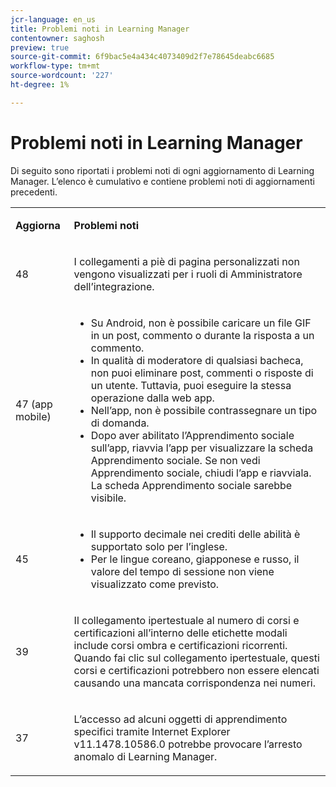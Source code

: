 ```yaml
---
jcr-language: en_us
title: Problemi noti in Learning Manager
contentowner: saghosh
preview: true
source-git-commit: 6f9bac5e4a434c4073409d2f7e78645deabc6685
workflow-type: tm+mt
source-wordcount: '227'
ht-degree: 1%

---
```




# Problemi noti in Learning Manager

Di seguito sono riportati i problemi noti di ogni aggiornamento di Learning Manager. L’elenco è cumulativo e contiene problemi noti di aggiornamenti precedenti.

<table> 
 <tbody>
  <tr> 
   <td><p><b>Aggiorna</b></p></td> 
   <td><p><b>Problemi noti</b></p></td> 
  </tr> 
  <tr> 
   <td><p>48</p></td> 
   <td><p>I collegamenti a piè di pagina personalizzati non vengono visualizzati per i ruoli di Amministratore dell’integrazione.</p></td> 
  </tr> 
  <tr> 
   <td><p>47 (app mobile)</p></td> 
   <td><p> </p> 
    <ul> 
     <li>Su Android, non è possibile caricare un file GIF in un post, commento o durante la risposta a un commento.</li> 
     <li>In qualità di moderatore di qualsiasi bacheca, non puoi eliminare post, commenti o risposte di un utente. Tuttavia, puoi eseguire la stessa operazione dalla web app.</li> 
     <li>Nell’app, non è possibile contrassegnare un tipo di domanda.</li> 
     <li>Dopo aver abilitato l’Apprendimento sociale sull’app, riavvia l’app per visualizzare la scheda Apprendimento sociale. Se non vedi Apprendimento sociale, chiudi l’app e riavviala. La scheda Apprendimento sociale sarebbe visibile.</li> 
    </ul><p></p></td> 
  </tr> 
  <tr> 
   <td><p>45</p></td> 
   <td><p> </p> 
    <ul> 
     <li>Il supporto decimale nei crediti delle abilità è supportato solo per l’inglese.</li> 
     <li>Per le lingue coreano, giapponese e russo, il valore del tempo di sessione non viene visualizzato come previsto.</li> 
    </ul><p></p></td> 
  </tr> 
  <tr> 
   <td><p>39</p></td> 
   <td><p>Il collegamento ipertestuale al numero di corsi e certificazioni all’interno delle etichette modali include corsi ombra e certificazioni ricorrenti. Quando fai clic sul collegamento ipertestuale, questi corsi e certificazioni potrebbero non essere elencati causando una mancata corrispondenza nei numeri.</p></td> 
  </tr> 
  <tr> 
   <td><p>37</p></td> 
   <td><p>L’accesso ad alcuni oggetti di apprendimento specifici tramite Internet Explorer v11.1478.10586.0 potrebbe provocare l’arresto anomalo di Learning Manager.</p></td> 
  </tr> 
 </tbody>
</table>

